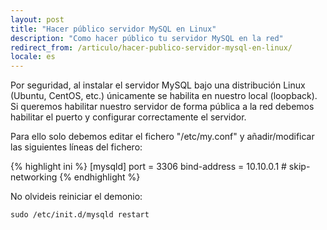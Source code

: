 ```yaml
---
layout: post
title: "Hacer público servidor MySQL en Linux"
description: "Como hacer público tu servidor MySQL en la red"
redirect_from: /articulo/hacer-publico-servidor-mysql-en-linux/
locale: es
---
```


Por seguridad, al instalar el servidor MySQL bajo una distribución Linux (Ubuntu, CentOS, etc.) únicamente se habilita en nuestro local (loopback). Si queremos habilitar nuestro servidor de forma pública a la red debemos habilitar el puerto y configurar correctamente el servidor.

Para ello solo debemos editar el fichero "/etc/my.conf" y añadir/modificar las siguientes líneas del fichero:

{% highlight ini %}
[mysqld]
    port = 3306
    bind-address = 10.10.0.1
    # skip-networking
{% endhighlight %}

No olvideis reiniciar el demonio:

    sudo /etc/init.d/mysqld restart
